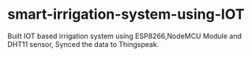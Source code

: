 # smart-irrigation-system-using-IOT
 Built IOT based irrigation system using  ESP8266,NodeMCU Module and DHT11 sensor, Synced the data to Thingspeak.
